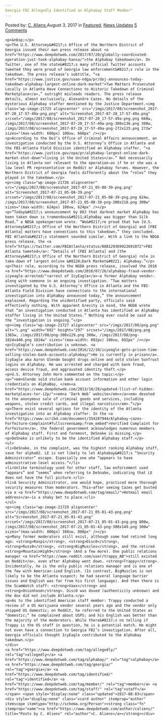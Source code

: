 ```yaml
---
Georgia FBI Allegedly Identified an Alphabay Staff Member"
---
```

<article class="post-listing post-21714 post type-post status-publish format-standard has-post-thumbnail hentry 
 tag-allegedly tag-alphabay tag-georgia tag-identified tag-member tag-staff">
    <div class="post-inner">
        <span>Posted by: <a href="https://www.deepdotweb.com/author/caliens/" title="">C. Aliens </a></span>
    <span>August 3, 2017</span>
    <span>in <a href="https://www.deepdotweb.com/category/deepdot-news/" rel="category tag">Featured</a>, <a href="https://www.deepdotweb.com/category/news-updates/" rel="category tag">News Updates</a></span>
    <span><a href="https://www.deepdotweb.com/2017/08/03/georgia-fbi-allegedly-identified-alphabay-staff-member/#comments">5 Comments</a></span>
    </p>
    <div class="clear"></div>
    
    <p>&nbsp;</p>
    <p>The U.S. Attorney&#8217;s Office of the Northern District of Georgia issued their own press release about <a href="https://www.deepdotweb.com/2017/07/20/globally-coordinated-operation-just-took-alphabay-hansa/">the Alphabay takedown</a>. On Twitter, one of the state&#8217;s many official Twitter accounts tweeted they were proud of Georgia law enforcement&#8217;s role in the takedown. The press release’s subtitle, “<a href="https://www.justice.gov/usao-ndga/pr/doj-announces-today-takedown-alphabay-largest-online-dark-market">Two Matters Prosecuted Locally in Atlanta Have Connections to Historic Takedown of Criminal Marketplace</a>,” outright misleads readers. The press release details, almost exclusively, Alexandre Cazes. No details of the mysterious Alphabay staffer mentioned by the Justice Department.<img class="wp-image-21725 aligncenter" src="/imgs/2017/08/screenshot_2017-07-20_17-57-49a-png.png" alt="Screenshot_2017-07-20_17-57-49a.png" srcset="/imgs/2017/08/screenshot_2017-07-20_17-57-49a-png.png 660w, /imgs/2017/08/screenshot_2017-07-20_17-57-49a-png-300x136.png 300w, /imgs/2017/08/screenshot_2017-07-20_17-57-49a-png-272x125.png 272w" sizes="(max-width: 660px) 100vw, 660px" /></p>
    <p>According to the DoJ’s Office of Criminal Affairs announcement, an investigation conducted by the U.S. Attorney’s Office in Atlanta and the FBI-Atlanta Field Division identified an Alphabay staffer, “<a href="https://www.justice.gov/opa/pr/alphabay-largest-online-dark-market-shut-down">living in the United States</a>.” Not necessarily living in Atlanta nor relevant to the operation—as if he or she was a low level PR representative on Reddit or Alphabay forums. However, the Northern District of Georgia feels differently about the “roles” they played in the takedown.</p>
    <p><img class="wp-image-21726 aligncenter" src="/imgs/2017/08/screenshot_2017-07-21_05-08-39-png.png" alt="Screenshot_2017-07-21_05-08-39.png" srcset="/imgs/2017/08/screenshot_2017-07-21_05-08-39-png.png 624w, /imgs/2017/08/screenshot_2017-07-21_05-08-39-png-300x218.png 300w" sizes="(max-width: 624px) 100vw, 624px" /></p>
    <p>“Today&#8217;s announcement by DOJ that darknet market AlphaBay has been taken down is tremendous&#8211;AlphaBay was bigger than Silk Road,” a NDGA spokesperson wrote. “We&#8217;re proud that two [U.S. Attorney&#8217;s Office of the Northern District of Georgia] and [FBI Atlanta] matters have connections to this takedown,” they concluded. FBI Atlanta&#8217;s statement sounded similar. With a link to the NDGA press release, the <a href="https://twitter.com/FBIAtlanta/status/888129369922691072">FBI Atlanta tweeted</a>: “Details of [FBI Atlanta] and [the Attorney&#8217;s Office of the Northern District of Georgia] role in take-down of largest online &#8220;Dark Market&#8221; Alphabay.”</p>
    <p>Their role, according to the NGDA press release, involved the 2016 <a href="https://www.deepdotweb.com/2016/07/26/alphabay-fraud-vendor-icyeagle-arrested/">arrest of IcyEagle</a>—a former Alphabay vendor—along with someone in an ongoing investigation. “Two matters investigated by the U.S. Attorney’s Office in Atlanta and the FBI-Atlanta Field Division have connections to the international investigation into AlphaBay announced today,” the announcement explained. Regarding the unidentified party, officials said effectively nothing. With apparent brevity in mind, the NGDA wrote that “an investigation conducted in Atlanta has identified an AlphaBay staffer living in the United States.” Nothing ever could be said as the “investigation is ongoing.”</p>
    <p><img class="wp-image-21727 aligncenter" src="/imgs/2017/08/png.png" alt="\.png" width="692" height="297" srcset="/imgs/2017/08/png.png 1365w, /imgs/2017/08/png-300x129.png 300w, /imgs/2017/08/png-1024x440.png 1024w" sizes="(max-width: 692px) 100vw, 692px" /></p>
    <p>IcyEagle’s contribution is unknown. <a href="https://www.deepdotweb.com/2016/12/10/icyeagle-gets-prison-time-selling-stolen-bank-accounts-alphabay/">He is currently in prison</a>. IcyEagle aka Aaron Glende bought drugs online and sold stolen SunTrust logins on Alphabay. He was arrested and charged with bank fraud, access device fraud, and aggravated identity theft.</p>
    <p>U.S. Attorney John Horn commented on the topic:</p>
    <p>“<em>Glende sold stolen bank account information and other login credentials on AlphaBay, </em><a href="https://www.deepdotweb.com/2013/10/28/updated-llist-of-hidden-marketplaces-tor-i2p/"><em>a ‘Dark Web’ website</em></a><em> devoted to the anonymous sale of criminal goods and services, including weapons, stolen credit cards, and illegal narcotics</em>.”</p>
    <p>There exist several options for the identity of the Atlanta investigation into an Alphabay staffer. In the <a href="https://www.scribd.com/document/354287944/Alphabay-cazes-Forfeiture-Complaint#fullscreen&amp;from_embed">Verified Complaint for Forfeiture</a>, the federal government acknowledges numerous members of Alphabay staff. First and foremost, DeSnake is missing.</p>
    <p>DeSnake is unlikely to be the identified Alphabay staff.</p>
    <ul>
    <li>DeSnake, in the complaint, was the highest ranking Alphabay staff, save for alpha02. LE is not likely to let Alphabay&#8217;s “Security Administrator” escape. Especially one who “appears to have administrative-level access.”</li>
    <li>Unlike terminology used for other staff, law enforcement used “appears” and “seems” when referring to DeSnake, indicating that LE does not have the full picture.</li>
    <li>A Security Administrator, one would hope, practiced more thorough security measures than moderators. This—after seeing Cazes get busted via a <a href="https://www.deepdotweb.com/tag/email/">Hotmail email address</a>—is a shaky bet to place.</li>
    </ul>
    <p><img class="wp-image-21729 aligncenter" src="/imgs/2017/08/screenshot_2017-07-21_05-01-43-png.png" alt="Screenshot_2017-07-21_05-01-43.png" srcset="/imgs/2017/08/screenshot_2017-07-21_05-01-43-png.png 800w, /imgs/2017/08/screenshot_2017-07-21_05-01-43-png-300x149.png 300w" sizes="(max-width: 800px) 100vw, 800px" /></p>
    <p>Many former moderators still exist, although some had retired long ago: <strong>Raspi</strong>, <strong>Disc0</strong>, <strong>Russ0</strong>, <strong>BigMuscles</strong>, and the retired <strong>MountainHigh9</strong> (And a few more). One public relations manager <a href="https://www.reddit.com/user/trappy_AB">still existed on Reddit</a>, even after Alphabay went down. <strong>Trappy</strong>. Incidentally, he is the only public relations manager and is one of the few with American-ized English. (In contrast, BigMuscles is not likely to be the Atlanta suspect; he had several language barrier issues and English was far from his first language). And then there is the ScamWatch staff: <strong>Vaas</strong> and <strong>Onionhood</strong>. Disc0 was doxed (authenticity unknown) and the dox did not include Atlanta.</p>
    <p>As to the identified American staff member: Trappy conducted a review of a US marijuana vendor several years ago and the vendor only shipped US domestic; on Reddit, he referred to the United States as “domestic;” he complained about USPS; and his English was better than the majority of the moderators. While there&#8217;s no telling if Trappy is the US staff in question, he is a potential match. He might not even have a connection to Georgia FBI’s investigation. After all, Georgia officials thought IcyEagle contributed to the Alphabay takedown.</p>
    </div>
    <a href="https://www.deepdotweb.com/tag/allegedly/" rel="tag">allegedly</a> <a href="https://www.deepdotweb.com/tag/alphabay/" rel="tag">alphabay</a> <a href="https://www.deepdotweb.com/tag/georgia/" rel="tag">georgia</a> <a href="https://www.deepdotweb.com/tag/identified/" rel="tag">identified</a> <a href="https://www.deepdotweb.com/tag/member/" rel="tag">member</a> <a href="https://www.deepdotweb.com/tag/staff/" rel="tag">staff</a></span> <span style="display:none" class="updated">2017-08-03</span>
    <div style="display:none" class="vcard author" itemprop="author" itemscope itemtype="http://schema.org/Person"><strong class="fn" itemprop="name"><a href="https://www.deepdotweb.com/author/caliens/" title="Posts by C. Aliens" rel="author">C. Aliens</a></strong></div>
    
